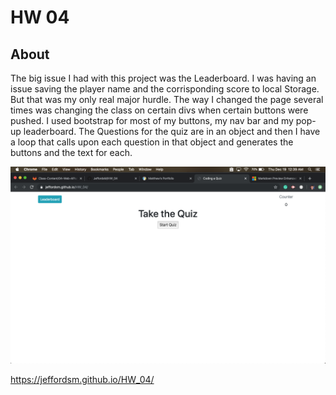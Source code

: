 # HW 04
## About
The big issue I had with this project was the Leaderboard. I was having an issue saving the player name and the corrisponding score to local Storage. But that was my only real major hurdle. The way I changed the page several times was changing the class on certain divs when certain buttons were pushed. I used bootstrap for most of my buttons, my nav bar and my pop-up leaderboard. The Questions for the quiz are in an object and then I have a loop that calls upon each question in that object and generates the buttons and the text for each. 

![Screenshot](screenshot.png)

https://jeffordsm.github.io/HW_04/